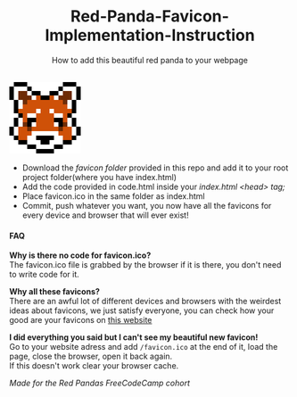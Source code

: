 <h1 align="center">Red-Panda-Favicon-Implementation-Instruction</h1>
<p align="center">How to add this beautiful red panda to your webpage<br><br>

<img src="./favicon/mstile-70x70.png" alt="Red Panda"></p>

<ul>
<li>Download the <i>favicon folder</i> provided in this repo and add it to your root project folder(where you have index.html)</li>
<li>Add the code provided in code.html inside your <i>index.html &lt;head&gt; tag;</i></li>
<li>Place favicon.ico in the same folder as index.html</li>
<li>Commit, push whatever you want, you now have all the favicons for every device and browser that will ever exist!</li>
</ul>

<h4>FAQ</h4>
<p><b>Why is there no code for favicon.ico?</b><br>
The favicon.ico file is grabbed by the browser if it is there, you don't need to write code for it.


<b>Why all these favicons?</b><br>
There are an awful lot of different devices and browsers with the weirdest ideas about favicons, we just satisfy everyone, you can check how your good are your favicons on <a href="http://www.favicomatic.com/favicon-test">this website</a>


<b>I did everything you said but I can't see my beautiful new favicon!</b><br>
Go to your website adress and add <code>/favicon.ico</code> at the end of it, load the page, close the browser, open it back again.<br>
If this doesn't work clear your browser cache.</p>




<i>Made for the Red Pandas FreeCodeCamp cohort</i></p>
